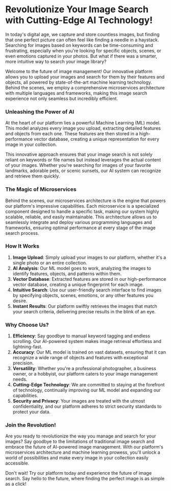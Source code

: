 # Revolutionize Your Image Search with Cutting-Edge AI Technology!

In today's digital age, we capture and store countless images, but finding that one perfect picture can often feel like finding a needle in a haystack. Searching for images based on keywords can be time-consuming and frustrating, especially when you're looking for specific objects, scenes, or even emotions captured in your photos. But what if there was a smarter, more intuitive way to search your image library?

Welcome to the future of image management! Our innovative platform allows you to upload your images and search for them by their features and objects, all powered by state-of-the-art machine learning technology. Behind the scenes, we employ a comprehensive microservices architecture with multiple languages and frameworks, making this image search experience not only seamless but incredibly efficient.

### **Unleashing the Power of AI**

At the heart of our platform lies a powerful Machine Learning (ML) model. This model analyzes every image you upload, extracting detailed features and objects from each one. These features are then stored in a high-performance vector database, creating a unique representation for every image in your collection.

This innovative approach ensures that your image search is not solely reliant on keywords or file names but instead leverages the actual content of your images. Whether you're searching for images of your favorite landmarks, adorable pets, or scenic sunsets, our AI system can recognize and retrieve them quickly.

### **The Magic of Microservices**

Behind the scenes, our microservices architecture is the engine that powers our platform's impressive capabilities. Each microservice is a specialized component designed to handle a specific task, making our system highly scalable, reliable, and easily maintainable. This architecture allows us to seamlessly integrate and deploy various programming languages and frameworks, ensuring optimal performance at every stage of the image search process.

### **How It Works**

1. **Image Upload**: Simply upload your images to our platform, whether it's a single photo or an entire collection.
2. **AI Analysis**: Our ML model goes to work, analyzing the images to identify features, objects, and patterns within them.
3. **Vector Database**: Extracted features are stored in our high-performance vector database, creating a unique fingerprint for each image.
4. **Intuitive Search**: Use our user-friendly search interface to find images by specifying objects, scenes, emotions, or any other features you desire.
5. **Instant Results**: Our platform swiftly retrieves the images that match your search criteria, delivering precise results in the blink of an eye.

### **Why Choose Us?**

1. **Efficiency**: Say goodbye to manual keyword tagging and endless scrolling. Our AI-powered system makes image retrieval effortless and lightning-fast.
2. **Accuracy**: Our ML model is trained on vast datasets, ensuring that it can recognize a wide range of objects and features with exceptional precision.
3. **Versatility**: Whether you're a professional photographer, a business owner, or a hobbyist, our platform caters to your image management needs.
4. **Cutting-Edge Technology**: We are committed to staying at the forefront of technology, continually improving our ML model and expanding our capabilities.
5. **Security and Privacy**: Your images are treated with the utmost confidentiality, and our platform adheres to strict security standards to protect your data.

### **Join the Revolution!**

Are you ready to revolutionize the way you manage and search for your images? Say goodbye to the limitations of traditional image search and embrace the future of AI-powered image management. With our platform's microservices architecture and machine learning prowess, you'll unlock a world of possibilities and make every image in your collection easily accessible.

Don't wait! Try our platform today and experience the future of image search. Say hello to the future, where finding the perfect image is as simple as a click!
